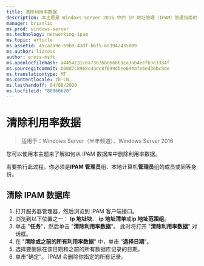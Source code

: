 ```yaml
---
title: 清除利用率数据
description: 本主题是 Windows Server 2016 中的 IP 地址管理（IPAM）管理指南的一部分。
manager: brianlic
ms.prod: windows-server
ms.technology: networking-ipam
ms.topic: article
ms.assetid: 45cada9e-69b9-43df-b6f5-6d3942435809
ms.author: lizross
author: eross-msft
ms.openlocfilehash: a4454131c6a73626b0668b3ca3ab4eefb3e3334f
ms.sourcegitcommit: b00d7c8968c4adc8f699dbee694afe6ed36bc9de
ms.translationtype: MT
ms.contentlocale: zh-CN
ms.lasthandoff: 04/08/2020
ms.locfileid: "80860620"
---
```

# <a name="purge-utilization-data"></a>清除利用率数据

>适用于：Windows Server（半年频道）、Windows Server 2016

您可以使用本主题来了解如何从 IPAM 数据库中删除利用率数据。  

若要执行此过程，你必须是**IPAM 管理员**组、本地计算机**管理员**组的成员或同等身份。

## <a name="to-purge-the-ipam-database"></a>清除 IPAM 数据库  
1. 打开服务器管理器，然后浏览到 IPAM 客户端接口。
2. 浏览到以下位置之一： **Ip 地址块**、 **ip 地址清单**或**ip 地址范围组**。  
3. 单击 "**任务**"，然后单击 "**清除利用率数据**"。 此时将打开 "**清除利用率数据**" 对话框。
4. 在 "**清除或之前的所有利用率数据**" 中，单击 "**选择日期**"。
5. 选择要删除在该日期和之前的所有数据库记录的日期。
6. 单击“确定”。 IPAM 会删除你指定的所有记录。
